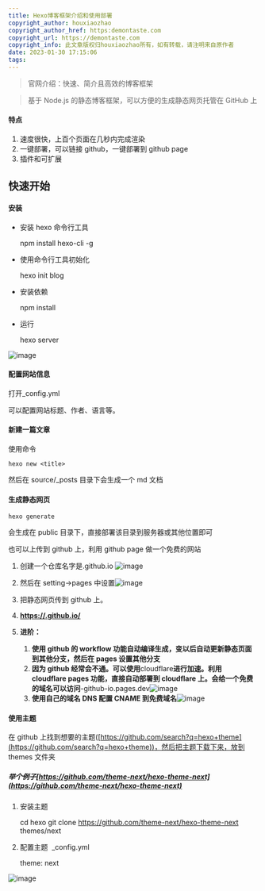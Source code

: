 ```yaml
---
title: Hexo博客框架介绍和使用部署
copyright_author: houxiaozhao
copyright_author_href: https:demontaste.com
copyright_url: https://demontaste.com
copyright_info: 此文章版权归houxiaozhao所有，如有转载，请注明来自原作者
date: 2023-01-30 17:15:06
tags:
---
```


> 官网介绍：快速、简介且高效的博客框架

> 基于 Node.js 的静态博客框架，可以方便的生成静态网页托管在 GitHub 上

#### 特点

1.  速度很快，上百个页面在几秒内完成渲染
2.  一键部署，可以链接 github，一键部署到 github page
3.  插件和可扩展

## 快速开始

#### 安装

- 安装 hexo 命令行工具

  npm install hexo-cli -g

- 使用命令行工具初始化

  hexo init blog

- 安装依赖

  npm install

- 运行

  hexo server

![image](https://alidocs.oss-cn-zhangjiakou.aliyuncs.com/res/1Lk3lbMrLdM3Om96/img/64cfe5e1-7d34-4b54-9d45-eba3b424d986.png)

#### 配置网站信息

打开\_config.yml

可以配置网站标题、作者、语言等。

#### 新建一篇文章

使用命令

    hexo new <title>

然后在 source/\_posts 目录下会生成一个 md 文档

#### 生成静态网页

    hexo generate

会生成在 public 目录下，直接部署该目录到服务器或其他位置即可

也可以上传到 github 上，利用 github page 做一个免费的网站

1.  创建一个仓库名字是<username>.github.io ​![image](https://alidocs.oss-cn-zhangjiakou.aliyuncs.com/res/1Lk3lbMrLdM3Om96/img/57a09234-253c-4ef8-aef9-e55e29f207c5.png)
2.  然后在 setting->pages 中设置![image](https://alidocs.oss-cn-zhangjiakou.aliyuncs.com/res/1Lk3lbMrLdM3Om96/img/d3d8b72a-fd22-4a13-a6f0-2275fe066f35.png)
3.  把静态网页传到 github 上。
4.  [**https://<username>.github.io/**](https://houxiaozhao.github.io/)
5.  **进阶：**

    1.  **使用 github 的 workflow 功能自动编译生成，变以后自动更新静态页面到其他分支，然后在 pages 设置其他分支**
    2.  **因为 github 经常会不通。可以使用**cloudflare**进行加速。利用 cloudflare pages 功能，直接自动部署到 cloudflare 上。会给一个免费的域名可以访问**<username>-github-io.pages.dev **​**![image](https://alidocs.oss-cn-zhangjiakou.aliyuncs.com/res/1Lk3lbMrLdM3Om96/img/1c57e13a-f327-45b6-a352-defae216a226.png)
    3.  **使用自己的域名 DNS 配置 CNAME 到免费域名**![image](https://alidocs.oss-cn-zhangjiakou.aliyuncs.com/res/1Lk3lbMrLdM3Om96/img/359ada81-3a43-4c01-bf5f-9b6914b8027e.png)

#### 使用主题

在 github 上找到想要的主题([https://github.com/search?q=hexo+theme](https://github.com/search?q=hexo+theme))，然后把主题下载下来，放到 themes 文件夹

##### 举个例子[https://github.com/theme-next/hexo-theme-next](https://github.com/theme-next/hexo-theme-next)

1.  安装主题

    cd hexo
    git clone https://github.com/theme-next/hexo-theme-next themes/next

2.  配置主题  _config.yml

    theme: next

![image](https://alidocs.oss-cn-zhangjiakou.aliyuncs.com/res/1Lk3lbMrLdM3Om96/img/0664c578-344e-4c4d-9185-c851793254e7.png)
